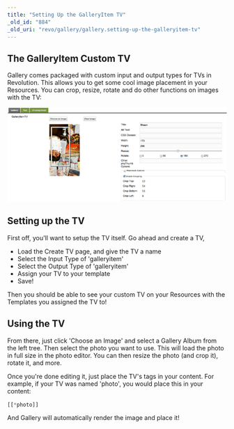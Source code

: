 ```yaml
---
title: "Setting Up the GalleryItem TV"
_old_id: "884"
_old_uri: "revo/gallery/gallery.setting-up-the-galleryitem-tv"
---
```


## The GalleryItem Custom TV

Gallery comes packaged with custom input and output types for TVs in Revolution. This allows you to get some cool image placement in your Resources. You can crop, resize, rotate and do other functions on images with the TV:

![](gallery-crop-ss.png)

## Setting up the TV

First off, you'll want to setup the TV itself. Go ahead and create a TV,

- Load the Create TV page, and give the TV a name
- Select the Input Type of 'galleryitem'
- Select the Output Type of 'galleryitem'
- Assign your TV to your template
- Save!

Then you should be able to see your custom TV on your Resources with the Templates you assigned the TV to!

## Using the TV

From there, just click 'Choose an Image' and select a Gallery Album from the left tree. Then select the photo you want to use. This will load the photo in full size in the photo editor. You can then resize the photo (and crop it), rotate it, and more.

Once you're done editing it, just place the TV's tags in your content. For example, if your TV was named 'photo', you would place this in your content:

``` php
[[*photo]]
```

And Gallery will automatically render the image and place it!
